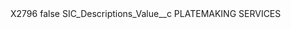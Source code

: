 <?xml version="1.0" encoding="UTF-8"?>
<CustomMetadata xmlns="http://soap.sforce.com/2006/04/metadata" xmlns:xsi="http://www.w3.org/2001/XMLSchema-instance" xmlns:xsd="http://www.w3.org/2001/XMLSchema">
    <label>X2796</label>
    <protected>false</protected>
    <values>
        <field>SIC_Descriptions_Value__c</field>
        <value xsi:type="xsd:string">PLATEMAKING SERVICES</value>
    </values>
</CustomMetadata>
